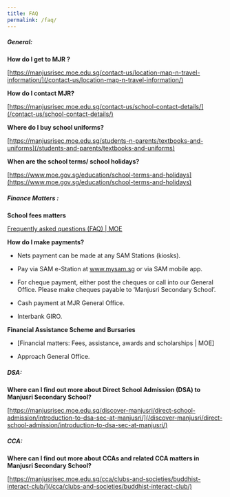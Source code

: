 ```yaml
---
title: FAQ
permalink: /faq/
---
```

##### **General:**

**How do I get to MJR ?**

[https://manjusrisec.moe.edu.sg/contact-us/location-map-n-travel-information/](/contact-us/location-map-n-travel-information/)

**How do I contact MJR?**

[https://manjusrisec.moe.edu.sg/contact-us/school-contact-details/](/contact-us/school-contact-details/)

**Where do I buy school uniforms?**

[https://manjusrisec.moe.edu.sg/students-n-parents/textbooks-and-uniforms](/students-and-parents/textbooks-and-uniforms)  

**When are the school terms/ school holidays?**

[https://www.moe.gov.sg/education/school-terms-and-holidays](https://www.moe.gov.sg/education/school-terms-and-holidays)  

##### **Finance Matters :**&nbsp;&nbsp;  
**School fees matters**

[Frequently asked questions (FAQ) | MOE](https://www.moe.gov.sg/faq)

**How do I make payments?**

*   Nets payment can be made at any SAM Stations (kiosks).  
    
*   Pay via SAM e-Station at&nbsp;<a href="http://www.mysam.sg/">www.mysam.sg</a>&nbsp;or via SAM mobile app.  
    
*   For cheque payment, either post the cheques or call into our General Office. Please make cheques payable to ‘Manjusri Secondary School’.  
    
*   Cash payment at MJR General Office.  
    
*   Interbank GIRO.  
    

**Financial Assistance Scheme and Bursaries**

*   [Financial matters: Fees, assistance, awards and scholarships | MOE] 
    
*   Approach General Office.  
    

##### **DSA:**&nbsp;

**Where can I find out more about Direct School Admission (DSA) to Manjusri Secondary School?**

[https://manjusrisec.moe.edu.sg/discover-manjusri/direct-school-admission/introduction-to-dsa-sec-at-manjusri/](/discover-manjusri/direct-school-admission/introduction-to-dsa-sec-at-manjusri/)  
  

##### **CCA:**

**Where can I find out more about CCAs and related CCA matters in Manjusri Secondary School?**

[https://manjusrisec.moe.edu.sg/cca/clubs-and-societies/buddhist-interact-club/](/cca/clubs-and-societies/buddhist-interact-club/)